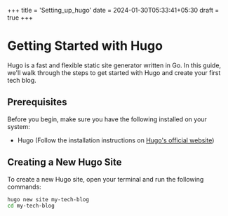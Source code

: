 +++
title = 'Setting_up_hugo'
date = 2024-01-30T05:33:41+05:30
draft = true
+++

# Getting Started with Hugo
Hugo is a fast and flexible static site generator written in Go. In this guide, we'll walk through the steps to get started with Hugo and create your first tech blog.
## Prerequisites
Before you begin, make sure you have the following installed on your system:
- Hugo (Follow the installation instructions on [Hugo's official website](https://gohugo.io/getting-started/installing/))
## Creating a New Hugo Site
To create a new Hugo site, open your terminal and run the following commands:
```bash
hugo new site my-tech-blog
cd my-tech-blog